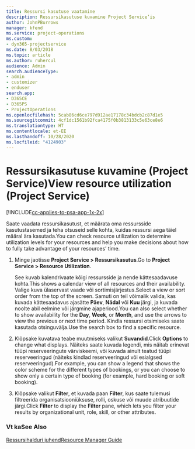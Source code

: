 ```yaml
---
title: Ressursi kasutuse vaatamine
description: Ressursikasutuse kuvamine Project Service’is
author: JohnPBurrows
manager: kfend
ms.service: project-operations
ms.custom:
- dyn365-projectservice
ms.date: 8/03/2018
ms.topic: article
ms.author: ruhercul
audience: Admin
search.audienceType:
- admin
- customizer
- enduser
search.app:
- D365CE
- D365PS
- ProjectOperations
ms.openlocfilehash: 5cab86cd6ce797d912ae17178c34bdcb2c87d1e5
ms.sourcegitcommit: 4cf1dc1561b92fca4175f0b3813133c5e63ce8e6
ms.translationtype: HT
ms.contentlocale: et-EE
ms.lasthandoff: 10/28/2020
ms.locfileid: "4124903"
---
```

# <a name="view-resource-utilization-project-service"></a><span data-ttu-id="a1383-103">Ressursikasutuse kuvamine (Project Service)</span><span class="sxs-lookup"><span data-stu-id="a1383-103">View resource utilization (Project Service)</span></span>

[!INCLUDE[cc-applies-to-psa-app-1x-2x](../includes/cc-applies-to-psa-app-1x-2x.md)]

<span data-ttu-id="a1383-104">Saate vaadata ressursikasutust, et määrata oma ressursside kasutustasemed ja teha otsuseid selle kohta, kuidas ressursi aega täiel määral ära kasutada.</span><span class="sxs-lookup"><span data-stu-id="a1383-104">You can check resource utilization to determine utilization levels for your resources and help you make decisions about how to fully take advantage of your resources’ time.</span></span>  
  
1. <span data-ttu-id="a1383-105">Minge jaotisse **Project Service > Ressursikasutus**.</span><span class="sxs-lookup"><span data-stu-id="a1383-105">Go to **Project Service > Resource Utilization**.</span></span> 

     <span data-ttu-id="a1383-106">See kuvab kalendrivaate kõigi ressursside ja nende kättesaadavuse kohta.</span><span class="sxs-lookup"><span data-stu-id="a1383-106">This shows a calendar view of all resources and their availability.</span></span> <span data-ttu-id="a1383-107">Valige kuva ülaservast vaade või sortimisjärjestus.</span><span class="sxs-lookup"><span data-stu-id="a1383-107">Select a view or sort order from the top of the screen.</span></span> <span data-ttu-id="a1383-108">Samuti on teil võimalik valida, kas kuvada kättesaadavus ajasätte **Päev**, **Nädal** või **Kuu** järgi, ja kuvada noolte abil eelmine või järgmine ajaperiood.</span><span class="sxs-lookup"><span data-stu-id="a1383-108">You can also select whether to show availability for the **Day**, **Week**, or **Month**, and use the arrows to view the previous or next time period.</span></span> <span data-ttu-id="a1383-109">Kindla ressursi otsimiseks saate kasutada otsinguvälja.</span><span class="sxs-lookup"><span data-stu-id="a1383-109">Use the search box to find a specific resource.</span></span>      
  
2. <span data-ttu-id="a1383-110">Klõpsake kuvatava teabe muutmiseks valikut **Suvandid**.</span><span class="sxs-lookup"><span data-stu-id="a1383-110">Click **Options** to change what displays.</span></span> <span data-ttu-id="a1383-111">Näiteks saate kuvada legendi, mis näitab erinevat tüüpi reserveeringute värviskeemi, või kuvada ainult teatud tüüpi reserveeringud (näiteks kindlad reserveeringud või esialgsed reserveeringud).</span><span class="sxs-lookup"><span data-stu-id="a1383-111">For example, you can show a legend that shows the color scheme for the different types of bookings, or you can choose to show only a certain type of booking (for example, hard booking or soft booking).</span></span>  

3. <span data-ttu-id="a1383-112">Klõpsake valikut **Filter**, et kuvada paan **Filter**, kus saate tulemusi filtreerida organisatsiooniüksuse, rolli, oskuse või muude atribuutide järgi.</span><span class="sxs-lookup"><span data-stu-id="a1383-112">Click **Filter** to display the **Filter** pane, which lets you filter your results by organizational unit, role, skill, or other attributes.</span></span>  
  
### <a name="see-also"></a><span data-ttu-id="a1383-113">Vt ka</span><span class="sxs-lookup"><span data-stu-id="a1383-113">See Also</span></span>  
 [<span data-ttu-id="a1383-114">Ressursihalduri juhend</span><span class="sxs-lookup"><span data-stu-id="a1383-114">Resource Manager Guide</span></span>](../psa/resource-manager-guide.md)

